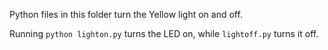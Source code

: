 Python files in this folder turn the Yellow light on and off.

Running `python lighton.py` turns the LED on, while `lightoff.py` turns it off.
